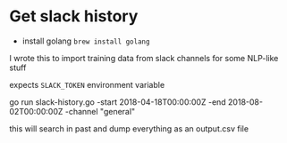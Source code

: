 # Get slack history

* install golang
``brew install golang``

I wrote this to import training data from slack channels for some NLP-like stuff

expects `SLACK_TOKEN` environment variable

go run slack-history.go -start 2018-04-18T00:00:00Z -end 2018-08-02T00:00:00Z -channel "general"

this will search in past and dump everything as an output.csv file
